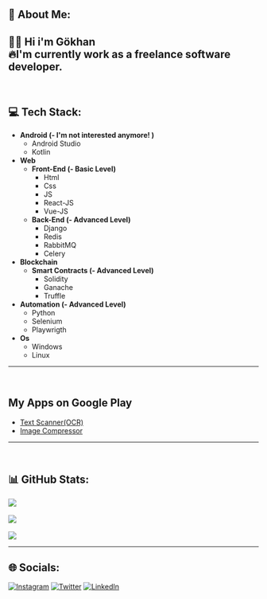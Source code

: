 ## 💫 About Me:
👋🏻 Hi i'm Gökhan<br>
🔥I'm currently work as a freelance software developer.
---
<br>

## 💻 Tech Stack:
- **Android (- I'm not interested anymore! )**
  - Android Studio
  - Kotlin
- **Web**
  - **Front-End (- Basic Level)**
    - Html 
    - Css
    - JS
    - React-JS
    - Vue-JS
  - **Back-End (- Advanced Level)**
    - Django
    - Redis
    - RabbitMQ
    - Celery
- **Blockchain**
  - **Smart Contracts (- Advanced Level)**
    - Solidity
    - Ganache
    - Truffle
- **Automation (- Advanced Level)**
  - Python
  - Selenium
  - Playwrigth
- **Os**
  - Windows
  - Linux
---
<br>

## My Apps on Google Play
- <a href="https://play.google.com/store/apps/details?id=com.gkhn.textrecognizer">Text Scanner(OCR)</a>
- <a href="https://play.google.com/store/apps/details?id=com.gkhn.imagecompressor">Image Compressor</a>
---
<br>

## 📊 GitHub Stats:
![](https://github-readme-stats.vercel.app/api?username=gokhanaltun&theme=dark&hide_border=false&include_all_commits=false&count_private=false)<br><br>
![](https://github-readme-streak-stats.herokuapp.com/?user=gokhanaltun&theme=dark&hide_border=false)<br><br>
![](https://github-readme-stats.vercel.app/api/top-langs/?username=gokhanaltun&theme=dark&hide_border=false&include_all_commits=false&count_private=false&layout=compact)

---

## 🌐 Socials:
[![Instagram](https://img.shields.io/badge/Instagram-%23E4405F.svg?logo=Instagram&logoColor=white)](https://instagram.com/gkhan3591) [![Twitter](https://img.shields.io/badge/Twitter-%231DA1F2.svg?logo=Twitter&logoColor=white)](https://twitter.com/5gkhn2) [![LinkedIn](https://img.shields.io/badge/LinkedIn-%230077B5.svg?logo=linkedin&logoColor=white)](https://linkedin.com/in/gökhan-altun-90a323295) 

